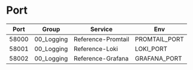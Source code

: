 # Port

Port | Group | Service | Env
--- |--- |--- |---
58000 | 00_Logging | Reference-Promtail | PROMTAIL_PORT
58001 | 00_Logging | Reference-Loki | LOKI_PORT
58002 | 00_Logging | Reference-Grafana | GRAFANA_PORT
